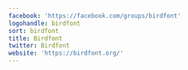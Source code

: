 ```yaml
---
facebook: 'https://facebook.com/groups/birdfont'
logohandle: birdfont
sort: birdfont
title: Birdfont
twitter: Birdfont
website: 'https://birdfont.org/'
---
```

